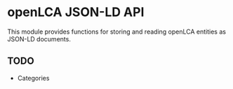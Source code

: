 openLCA JSON-LD API
===================
This module provides functions for storing and reading openLCA entities as
JSON-LD documents.

TODO
----
* Categories